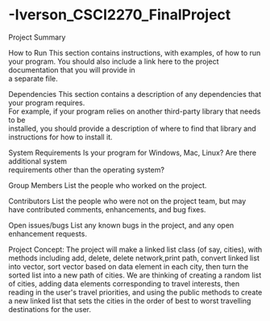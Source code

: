 # -Iverson_CSCI2270_FinalProject

Project	Summary


How	to	Run
This	section	contains	instructions,	with	examples,	of how	to	run	your	program.	You	
should	also	include	a	link	here	to	the	project	documentation	that	you	will	provide	in	
a	separate	file.

Dependencies
This	section	contains	a	description	of	any	dependencies	that	your	program	requires.	
For	example,	if	your	program	relies	on	another	third-party	library	that	needs	to	be	
installed,	you	should	provide	a	description	of	where	to	find	that	library	and	
instructions	for	how	to	install	it.

System	Requirements
Is	your	program	for	Windows,	Mac,	Linux?	Are	there	additional	system	
requirements	other	than	the	operating	system?

Group	Members
List	the	people	who	worked	on	the	project.

Contributors
List	the	people	who	were	not	on	the	project	team,	but	may	have	contributed	
comments,	enhancements,	and	bug	fixes.

Open	issues/bugs
List	any	known	bugs	in	the	project,	and	any	open	enhancement	requests.

Project Concept:
The project will make a linked list class (of say, cities), with methods including add, delete, delete network,print path, convert linked list into vector, sort vector based on data element in each city, then turn the sorted list into a new path of cities.  We are thinking of creating a random list of cities, adding data elements corresponding to travel interests, then reading in the user's travel priorities, and using the public methods to create a new linked list that sets the cities in the order of best to worst travelling destinations for the user.    
